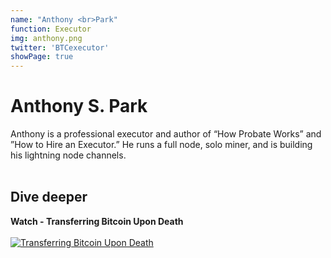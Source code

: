 ```yaml
---
name: "Anthony <br>Park"
function: Executor
img: anthony.png
twitter: 'BTCexecutor'
showPage: true
---
```


# Anthony S. Park
 
Anthony is a professional executor and author of “How Probate Works” and ”How to Hire an Executor.” He runs a full node, solo miner, and is building his lightning node channels.
<br><br>

## Dive deeper


<div class="grid grid-cols-2 gap-5">
<div class="p-3 my-2">

**Watch - Transferring Bitcoin Upon Death**  <br><br>
[![Transferring Bitcoin Upon Death](/content/executor1.png)](https://www.youtube.com/watch?v=qdWQ_lOPkmU/)
</div>

</div>

<br>




